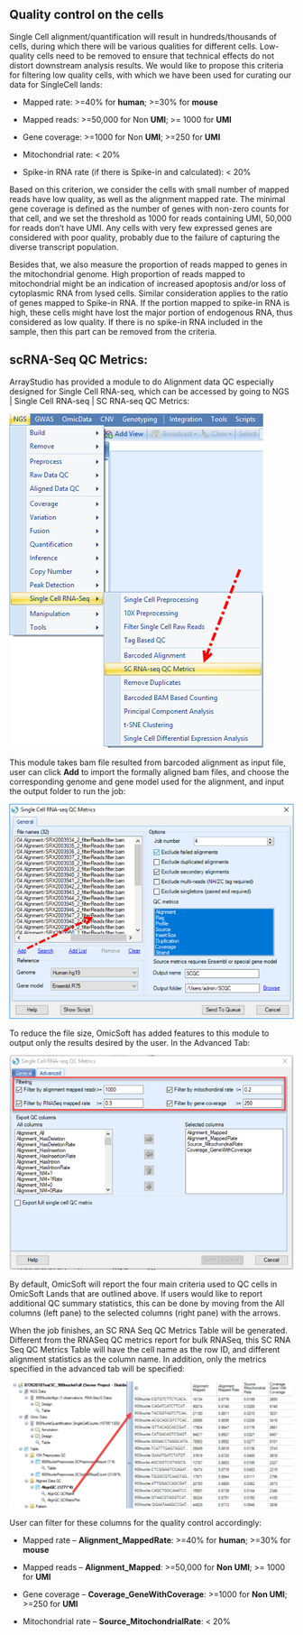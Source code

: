 ## Quality control on the cells

Single Cell alignment/quantification will result in hundreds/thousands of cells, during which there will be various qualities for different cells. Low-quality cells need to be removed to ensure that technical effects do not distort downstream analysis results. We would like to propose this criteria for filtering low quality cells, with which we have been used for curating our data for SingleCell lands:

  -	Mapped rate:     >=40% for **human**; >=30% for **mouse**

  -	Mapped reads:     >=50,000 for Non **UMI**; >= 1000 for **UMI**

  - Gene coverage:     >=1000 for Non **UMI**; >=250 for **UMI**

  -	Mitochondrial rate: < 20%

  -	Spike-in RNA rate (if there is Spike-in and calculated): < 20%

Based on this criterion, we consider the cells with small number of mapped reads have low quality, as well as the alignment mapped rate. The minimal gene coverage is defined as the number of genes with non-zero counts for that cell, and we set the threshold as 1000 for reads containing UMI, 50,000 for reads don’t have UMI. Any cells with very few expressed genes are considered with poor quality, probably due to the failure of capturing the diverse transcript population.  

Besides that, we also measure the proportion of reads mapped to genes in the mitochondrial genome. High proportion of reads mapped to mitochondrial might be an indication of increased apoptosis and/or loss of cytoplasmic RNA from lysed cells. Similar consideration applies to the ratio of genes mapped to Spike-in RNA. If the portion mapped to spike-in RNA is high, these cells might have lost the major portion of endogenous RNA, thus considered as low quality. If there is no spike-in RNA included in the sample, then this part can be removed from the criteria.

## scRNA-Seq QC Metrics:

ArrayStudio has provided a module to do Alignment data QC especially designed for Single Cell RNA-seq, which can be accessed by going to NGS | Single Cell RNA-seq | SC RNA-seq QC Metrics:

![scRNAQCMetrics](./images/scRNA_QC_Metrics.png)

This module takes bam file resulted from barcoded alignment as input file, user can click **Add** to import the formally aligned bam files, and choose the corresponding genome and gene model used for the alignment, and input the output folder to run the job:

![scRNAQCMetricsWin](./images/scRNA_QC_Metrics_win.png)

To reduce the file size, OmicSoft has added features to this module to output only the results desired by the user. In the Advanced Tab:

![scRNAQCMetrics_advanced](./images/alignQC_advanced.png)

By default, OmicSoft will report the four main criteria used to QC cells in OmicSoft Lands that are outlined above. If users would like to report additional QC summary statistics, this can be done by moving from the All columns (left pane) to the selected columns (right pane) with the arrows.

When the job finishes, an SC RNA Seq QC Metrics Table will be generated. Different from the RNASeq QC metrics report for bulk RNASeq, this SC RNA Seq QC Metrics Table will have the cell name as the row ID, and different alignment statistics as the column name. In addition, only the metrics specified in the advanced tab will be specified:

![scRNAQCMetricsTable](images/scRNA_QC_Metric_table.png)

User can filter for these columns for the quality control accordingly:

  - Mapped rate – **Alignment_MappedRate**: >=40% for **human**; >=30% for **mouse**

  -	Mapped reads – **Alignment_Mapped**: >=50,000 for **Non UMI**; >= 1000 for **UMI**

  -	Gene coverage – **Coverage_GeneWithCoverage**: >=1000 for **Non UMI**; >=250 for **UMI**

  -	Mitochondrial rate – **Source_MitochondrialRate**: < 20%
